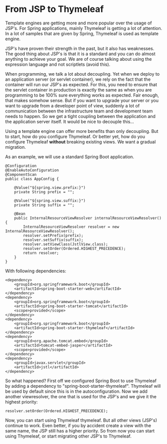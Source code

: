 # From JSP to Thymeleaf #

Template engines are getting more and more popular over the usage of JSP's. For Spring applications, mainly Thymeleaf is getting a lot of attention. In a lot of samples that are given by Spring, Thymeleaf is used as template engine.

JSP's have proven their strength in the past, but it also has weaknesses. The good thing about JSP's is that it is a standard and you can do almost anything to achieve your goal. We are of course talking about using the expression language and not scriptlets (avoid this).

When programming, we talk a lot about decoupling. Yet when we deploy to an application server (or servlet container), we rely on the fact that the container will run our JSP's as expected. For this, you need to ensure that the servlet container in production is exactly the same as when you are programming to be 100% sure everything works as expected. Fair enough, that makes somehow sense. But if you want to upgrade your server or you want to upgrade from a developer point of view, suddenly a lot of communication between the infrastructure team and development team needs to happen. So we get a tight coupling between the application and the application server itself. It would be nice to decouple this...

Using a template engine can offer more benefits than only decoupling. But to start, how do you configure Thymeleaf. Or better yet, how do you configure Thymeleaf **without** breaking existing views. We want a gradual migration.

As an example, we will use a standard Spring Boot application.

    @Configuration
    @EnableAutoConfiguration
    @ComponentScan
    public class AppConfig {

        @Value("${spring.view.prefix:}")
        private String prefix = "";

        @Value("${spring.view.suffix:}")
        private String suffix = "";

        @Bean
        public InternalResourceViewResolver internalResourceViewResolver() {
            InternalResourceViewResolver resolver = new InternalResourceViewResolver();
            resolver.setPrefix(prefix);
            resolver.setSuffix(suffix);
            resolver.setViewClass(JstlView.class);
            resolver.setOrder(Ordered.HIGHEST_PRECEDENCE);
            return resolver;
        }
    }

With following dependencies:

    <dependency>
        <groupId>org.springframework.boot</groupId>
        <artifactId>spring-boot-starter-web</artifactId>
    </dependency>
    <dependency>
        <groupId>org.springframework.boot</groupId>
        <artifactId>spring-boot-starter-tomcat</artifactId>
        <scope>provided</scope>
    </dependency>
    <dependency>
        <groupId>org.springframework.boot</groupId>
        <artifactId>spring-boot-starter-thymeleaf</artifactId>
    </dependency>
    <dependency>
        <groupId>org.apache.tomcat.embed</groupId>
        <artifactId>tomcat-embed-jasper</artifactId>
        <scope>provided</scope>
    </dependency>
    <dependency>
        <groupId>javax.servlet</groupId>
        <artifactId>jstl</artifactId>
    </dependency>

So what happened? First off we configured Spring Boot to use Thymeleaf by adding a dependency to "spring-boot-starter-thymeleaf". Thymeleaf will be used by default since this is in the autoconfiguration.
Now we add another viewresolver, the one that is used for the JSP's and we give it the highest priority:

    resolver.setOrder(Ordered.HIGHEST_PRECEDENCE);

Now, you can start using Thymeleaf thymeleaf. But all other views (JSP's) continue to work. Even better, if you by accident create a view with the same name, the JSP still has a higher priority. So from now you can start using Thymeleaf, or start migrating other JSP's to Thymeleaf.


